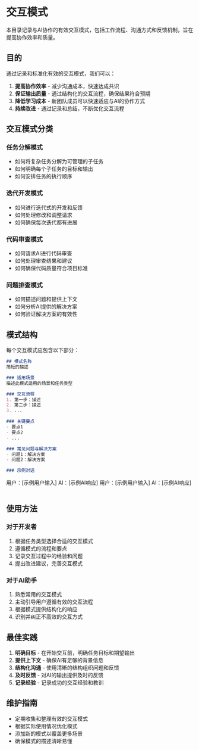 # 交互模式

本目录记录与AI协作的有效交互模式，包括工作流程、沟通方式和反馈机制，旨在提高协作效率和质量。

## 目的

通过记录和标准化有效的交互模式，我们可以：

1. **提高协作效率** - 减少沟通成本，快速达成共识
2. **保证输出质量** - 通过结构化的交互流程，确保结果符合预期
3. **降低学习成本** - 新团队成员可以快速适应与AI的协作方式
4. **持续改进** - 通过记录和总结，不断优化交互流程

## 交互模式分类

### 任务分解模式
- 如何将复杂任务分解为可管理的子任务
- 如何明确每个子任务的目标和输出
- 如何安排任务的执行顺序

### 迭代开发模式
- 如何进行迭代式的开发和反馈
- 如何处理修改和调整请求
- 如何确保每次迭代都有进展

### 代码审查模式
- 如何请求AI进行代码审查
- 如何处理审查结果和建议
- 如何确保代码质量符合项目标准

### 问题排查模式
- 如何描述问题和提供上下文
- 如何分析AI提供的解决方案
- 如何验证解决方案的有效性

## 模式结构

每个交互模式应包含以下部分：

```markdown
## 模式名称
简短的描述

### 适用场景
描述此模式适用的场景和任务类型

### 交互流程
1. 第一步：描述
2. 第二步：描述
3. ...

### 关键要点
- 要点1
- 要点2
- ...

### 常见问题与解决方案
- 问题1：解决方案
- 问题2：解决方案

### 示例对话
```
用户：[示例用户输入]
AI：[示例AI响应]
用户：[示例用户输入]
AI：[示例AI响应]
```
```

## 使用方法

### 对于开发者
1. 根据任务类型选择合适的交互模式
2. 遵循模式的流程和要点
3. 记录交互过程中的经验和问题
4. 提出改进建议，完善交互模式

### 对于AI助手
1. 熟悉常用的交互模式
2. 主动引导用户遵循有效的交互流程
3. 根据模式提供结构化的响应
4. 识别并纠正不高效的交互方式

## 最佳实践

1. **明确目标** - 在开始交互前，明确任务目标和期望输出
2. **提供上下文** - 确保AI有足够的背景信息
3. **结构化沟通** - 使用清晰的结构组织问题和反馈
4. **及时反馈** - 对AI的输出提供及时的反馈
5. **记录经验** - 记录成功的交互经验和教训

## 维护指南

- 定期收集和整理有效的交互模式
- 根据实际使用情况优化模式
- 添加新的模式以覆盖更多场景
- 确保模式的描述清晰易懂